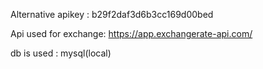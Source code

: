 Alternative apikey : b29f2daf3d6b3cc169d00bed 


Api used for exchange: https://app.exchangerate-api.com/

db is used : mysql(local)


